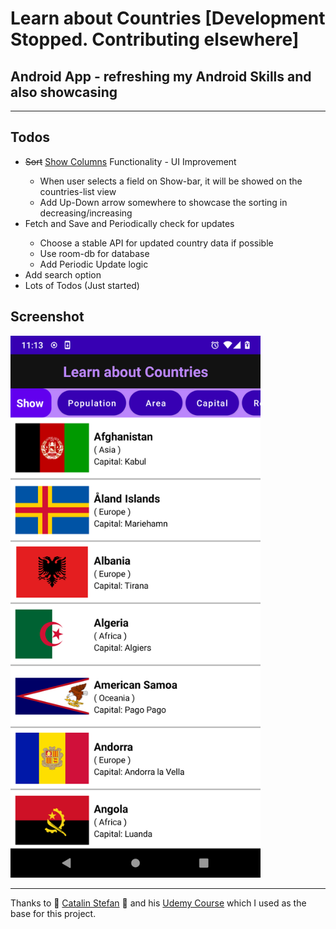 <h1>Learn about Countries [Development Stopped. Contributing elsewhere]</h1>
<h2>Android App - refreshing my Android Skills and also showcasing</h2>
<hr>
<h2>Todos</h2>
<ul>
  <li><del>Sort</del> <ins>Show Columns</ins> Functionality - UI Improvement</li>
  <ul>
    <li>When user selects a field on Show-bar, it will be showed on the countries-list view</li>
    <li>Add Up-Down arrow somewhere to showcase the sorting in decreasing/increasing</li>
  </ul>
  <li>Fetch and Save and Periodically check for updates</li>
    <ul>
      <li>Choose a stable API for updated country data if possible</li>
      <li>Use room-db for database</li>
      <li>Add Periodic Update logic</li>
    </ul>
  <li>Add search option</li>
  <li>Lots of Todos (Just started)</li>
</ul>

<h2>Screenshot</h2>
<img src="screenshots/Screenshot_20211102-231307_Learn_About_Countries.png" alt="Initial Pic" width="400"/>

<hr>
<p>Thanks to &#128154; <a href="https://github.com/CatalinStefan">Catalin Stefan</a> &#128154; and his <a href="https://www.udemy.com/course/modernandroidappjava/">Udemy Course</a> which I used as the base for this project.</p>
